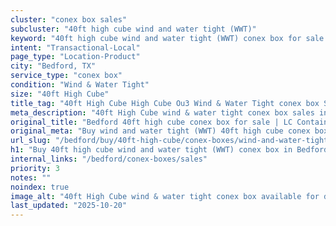```yaml
---
cluster: "conex box sales"
subcluster: "40ft high cube wind and water tight (WWT)"
keyword: "40ft high cube wind and water tight (WWT) conex box for sale Bedford, TX"
intent: "Transactional-Local"
page_type: "Location-Product"
city: "Bedford, TX"
service_type: "conex box"
condition: "Wind & Water Tight"
size: "40ft High Cube"
title_tag: "40ft High Cube High Cube Ou3 Wind & Water Tight conex box Sales in Bedford | LC Container"
meta_description: "40ft High Cube wind & water tight conex box sales in Bedford. High cube containers with extra height. Fast delivery, competitive pricing. Serving conex boxes area. Quote ID: YSQ. Call (214) 524-4168 for your free quote today."
original_title: "Bedford 40ft high cube conex box for sale | LC Container"
original_meta: "Buy wind and water tight (WWT) 40ft high cube conex box sale with local delivery in Bedford, TX. LC Container — local Since 2003. Request a fast quote today."
url_slug: "/bedford/buy/40ft-high-cube/conex-boxes/wind-and-water-tight-wwt"
h1: "Buy 40ft high cube wind and water tight (WWT) conex box in Bedford"
internal_links: "/bedford/conex-boxes/sales"
priority: 3
notes: ""
noindex: true
image_alt: "40ft High Cube wind & water tight conex box available for delivery in Bedford"
last_updated: "2025-10-20"
---
```


<!-- TODO: Add unique city/inventory copy, images, and internal links here. -->
